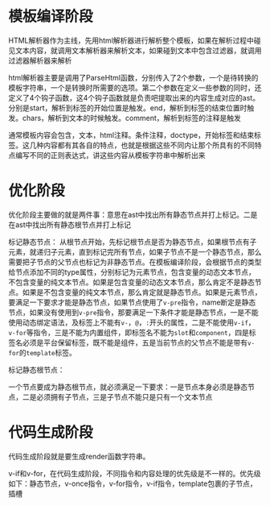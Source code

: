 # 模板编译阶段

HTML解析器作为主线，先用html解析器进行解析整个模板，如果在解析过程中碰见文本内容，就调用文本解析器来解析文本，如果碰到文本中包含过滤器，就调用过滤器解析器来解析

html解析器主要是调用了ParseHtml函数，分别传入了2个参数，一个是待转换的模板字符串，一个是转换时所需要的选项。第二个参数在定义一些参数的同时，还定义了4个钩子函数，这4个钩子函数就是负责吧提取出来的内容生成对应的ast。分别是start，解析到标签的开始位置是触发。end，解析到标签的结束位置时触发。chars，解析到文本的时候触发。comment，解析到标签的注释是触发

通常模板内容会包含，文本，html注释。条件注释，doctype，开始标签和结束标签。这几种内容都有其各自的特点，也就是根据这些不同内让那个所具有的不同特点编写不同的正则表达式，讲这些内容从模板字符串中解析出来

# 优化阶段

优化阶段主要做的就是两件事：意思在ast中找出所有静态节点并打上标记。二是在ast中找出所有静态根节点并打上标记

标记静态节点：
从根节点开始，先标记根节点是否为静态节点，如果根节点有子元素，就递归子元素，直到标记完所有节点，如果子节点不是一个静态节点，那么需要把子节点的父节点也标记为非静态节点。在模板编译阶段，会根据节点的类型给节点添加不同的type属性，分别标记为元素节点，包含变量的动态文本节点，不包含变量的纯文本节点。如果是包含变量的动态文本节点，那么肯定不是静态节点。如果是不包含变量的纯文本节点，那么肯定就是静态节点。如果是元素节点，要满足一下要求才能是静态节点，如果节点使用了`v-pre`指令，name断定是静态节点，如果没有使用到`v-pre`指令，那要满足一下条件才能是静态节点，一是不能使用动态绑定语法，及标签上不能有`v-`，`@`，`:`开头的属性，二是不能使用`v-if`，`v-for`等指令，三是不能为内置组件，即标签名不能为`slot`和`component`，四是标签名必须是平台保留标签，既不能是组件，五是当前节点的父节点不能是带有`v-for`的`template`标签。

标记静态根节点：

一个节点要成为静态根节点，就必须满足一下要求：一是节点本身必须是静态节点，二是必须拥有子节点，三是子节点不能只是只有一个文本节点

# 代码生成阶段

代码生成阶段就是要生成render函数字符串。

v-if和v-for，在代码生成阶段，不同指令和内容处理的优先级是不一样的。优先级如下：静态节点，v-once指令，v-for指令，v-if指令，template包裹的子节点，插槽